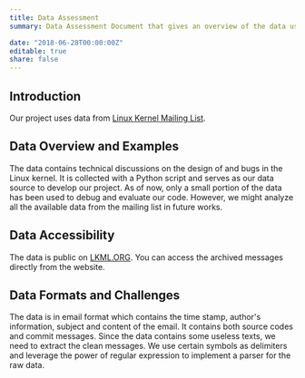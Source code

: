 ```yaml
---
title: Data Assessment
summary: Data Assessment Document that gives an overview of the data used for the project.

date: "2018-06-28T00:00:00Z"
editable: true
share: false
---
```


## Introduction

Our project uses data from [Linux Kernel Mailing List](https://lkml.org/).

## Data Overview and Examples

The data contains technical discussions on the design of and bugs in the Linux kernel. It is collected with a Python script and serves as our data source to develop our project. As of now, only a small portion of the data has been used to debug and evaluate our code. However, we might analyze all the available data from the mailing list in future works.

## Data Accessibility

The data is public on [LKML.ORG](https://lkml.org/). You can access the archived messages directly from the website.

## Data Formats and Challenges

The data is in email format which contains the time stamp, author's information, subject and content of the email. It contains both source codes and commit messages. Since the data contains some useless texts, we need to extract the clean messages. We use certain symbols as delimiters and leverage the power of regular expression to implement a parser for the raw data.

